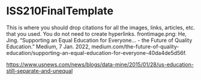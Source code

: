 # ISS210FinalTemplate
This is where you should drop citations for all the images, links, articles, etc. that you used. You do not need to create hyperlinks.
frontimage.png: He, Jing. “Supporting an Equal Education for Everyone… - the Future of Quality Education.” Medium, 7 Jan. 2022, medium.com/the-future-of-quality-education/supporting-an-equal-education-for-everyone-40da4de5d56f.


https://www.usnews.com/news/blogs/data-mine/2015/01/28/us-education-still-separate-and-unequal 
